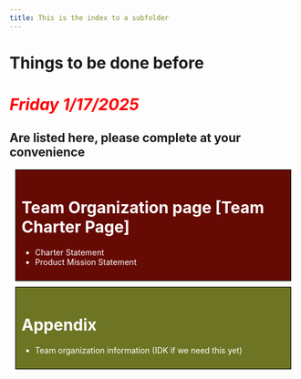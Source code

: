 ```yaml
---
title: This is the index to a subfolder
---
```


# Things to be done before

# <span style="color: red">*Friday 1/17/2025*</span>

## Are listed here, please complete at your convenience

<div style="border: 1px solid black; padding: 10px; margin: 10px; background-color:rgb(102, 10, 4);">
<span style = "color : white;">

# Team Organization page [Team Charter Page]
- Charter Statement 
- Product Mission Statement
  
</span>
</div>

<div style="border: 1px solid black; padding: 10px; margin: 10px; background-color:rgb(109, 117, 36);">
<span style = "color : white;">

# Appendix
- Team organization information (IDK if we need this yet)
  
</span>
</div>